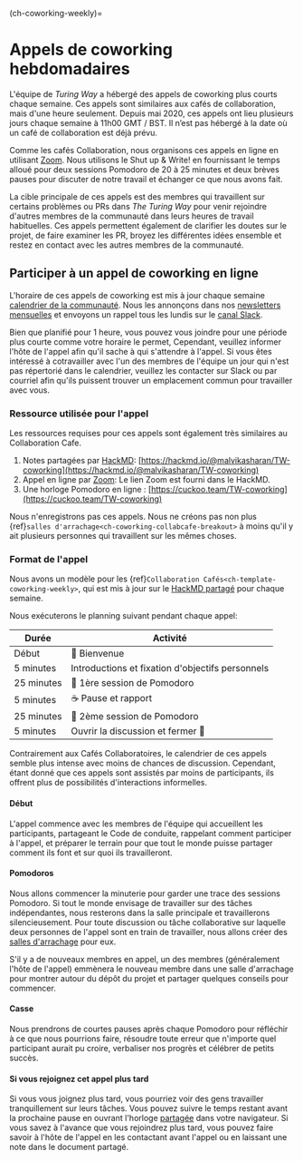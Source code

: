 (ch-coworking-weekly)=
# Appels de coworking hebdomadaires

L'équipe de _Turing Way_ a hébergé des appels de coworking plus courts chaque semaine. Ces appels sont similaires aux cafés de collaboration, mais d'une heure seulement. Depuis mai 2020, ces appels ont lieu plusieurs jours chaque semaine à 11h00 GMT / BST. Il n’est pas hébergé à la date où un café de collaboration est déjà prévu.

Comme les cafés Collaboration, nous organisons ces appels en ligne en utilisant [Zoom](https://www.zoom.us/). Nous utilisons le Shut up & Write! en fournissant le temps alloué pour deux sessions Pomodoro de 20 à 25 minutes et deux brèves pauses pour discuter de notre travail et échanger ce que nous avons fait.

La cible principale de ces appels est des membres qui travaillent sur certains problèmes ou PRs dans _The Turing Way_ pour venir rejoindre d'autres membres de la communauté dans leurs heures de travail habituelles. Ces appels permettent également de clarifier les doutes sur le projet, de faire examiner les PR, broyez les différentes idées ensemble et restez en contact avec les autres membres de la communauté.

## Participer à un appel de coworking en ligne

L'horaire de ces appels de coworking est mis à jour chaque semaine [calendrier de la communauté](https://calendar.google.com/calendar/embed?src=theturingway%40gmail.com&ctz=Europe%2FLondon). Nous les annonçons dans nos [newsletters mensuelles](https://tinyletter.com/TuringWay/archive) et envoyons un rappel tous les lundis sur le [canal Slack](https://tinyurl.com/jointuringwayslack).

Bien que planifié pour 1 heure, vous pouvez vous joindre pour une période plus courte comme votre horaire le permet, Cependant, veuillez informer l'hôte de l'appel afin qu'il sache à qui s'attendre à l'appel. Si vous êtes intéressé à cotravailler avec l'un des membres de l'équipe un jour qui n'est pas répertorié dans le calendrier, veuillez les contacter sur Slack ou par courriel afin qu'ils puissent trouver un emplacement commun pour travailler avec vous.

### Ressource utilisée pour l'appel

Les ressources requises pour ces appels sont également très similaires au Collaboration Cafe.

1. Notes partagées par [HackMD](https://hackmd.io/): [https://hackmd.io/@malvikasharan/TW-coworking](https://hackmd.io/@malvikasharan/TW-coworking)
2. Appel en ligne par [Zoom](https://www.zoom.us/): Le lien Zoom est fourni dans le HackMD.
3. Une horloge Pomodoro en ligne : [https://cuckoo.team/TW-coworking](https://cuckoo.team/TW-coworking)

Nous n'enregistrons pas ces appels. Nous ne créons pas non plus {ref}`salles d'arrachage<ch-coworking-collabcafe-breakout>` à moins qu'il y ait plusieurs personnes qui travaillent sur les mêmes choses.

### Format de l'appel

Nous avons un modèle pour les {ref}`Collaboration Cafés<ch-template-coworking-weekly>`, qui est mis à jour sur le [HackMD partagé](https://hackmd.io/@malvikasharan/TW-coworking) pour chaque semaine.

Nous exécuterons le planning suivant pendant chaque appel:

| Durée      | Activité                                         |
| ---------- | ------------------------------------------------ |
| Début      | 👋 Bienvenue                                      |
| 5 minutes  | Introductions et fixation d'objectifs personnels |
| 25 minutes | 🍅 1ère session de Pomodoro                       |
| 5 minutes  | ☕ Pause et rapport                               |
| 25 minutes | 🍅 2ème session de Pomodoro                       |
| 5 minutes  | Ouvrir la discussion et fermer 👋                 |

Contrairement aux Cafés Collaboratoires, le calendrier de ces appels semble plus intense avec moins de chances de discussion. Cependant, étant donné que ces appels sont assistés par moins de participants, ils offrent plus de possibilités d'interactions informelles.

#### Début

L'appel commence avec les membres de l'équipe qui accueillent les participants, partageant le Code de conduite, rappelant comment participer à l'appel, et préparer le terrain pour que tout le monde puisse partager comment ils font et sur quoi ils travailleront.

#### Pomodoros

Nous allons commencer la minuterie [](https://cuckoo.team/TW-coworking) pour garder une trace des sessions Pomodoro. Si tout le monde envisage de travailler sur des tâches indépendantes, nous resterons dans la salle principale et travaillerons silencieusement. Pour toute discussion ou tâche collaborative sur laquelle deux personnes de l'appel sont en train de travailler, nous allons créer des [salles d'arrachage](#breakout-rooms) pour eux.

S'il y a de nouveaux membres en appel, un des membres (généralement l'hôte de l'appel) emmènera le nouveau membre dans une salle d'arrachage pour montrer autour du dépôt du projet et partager quelques conseils pour commencer.

#### Casse

Nous prendrons de courtes pauses après chaque Pomodoro pour réfléchir à ce que nous pourrions faire, résoudre toute erreur que n'importe quel participant aurait pu croire, verbaliser nos progrès et célébrer de petits succès.

#### Si vous rejoignez cet appel plus tard

Si vous vous joignez plus tard, vous pourriez voir des gens travailler tranquillement sur leurs tâches. Vous pouvez suivre le temps restant avant la prochaine pause en ouvrant l'horloge [partagée](https://cuckoo.team/TW-coworking) dans votre navigateur. Si vous savez à l'avance que vous rejoindrez plus tard, vous pouvez faire savoir à l'hôte de l'appel en les contactant avant l'appel ou en laissant une note dans le document partagé.
